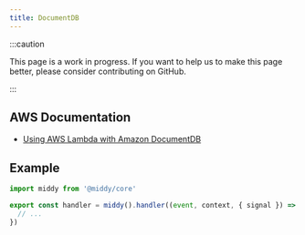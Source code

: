 ```yaml
---
title: DocumentDB
---
```


:::caution

This page is a work in progress. If you want to help us to make this page better, please consider contributing on GitHub.

:::

## AWS Documentation

- [Using AWS Lambda with Amazon DocumentDB](https://docs.aws.amazon.com/lambda/latest/dg/with-documentdb.html)

## Example

```javascript
import middy from '@middy/core'

export const handler = middy().handler((event, context, { signal }) => {
  // ...
})
```
